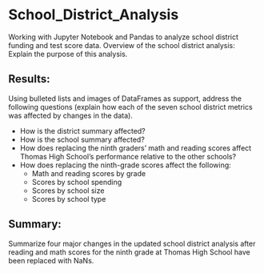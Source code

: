 # School_District_Analysis
Working with Jupyter Notebook and Pandas to analyze school district funding and test score data. 
Overview of the school district analysis: Explain the purpose of this analysis.

## Results: 
Using bulleted lists and images of DataFrames as support, address the following questions (explain how each of the seven school 
district metrics was affected by changes in the data). 

- How is the district summary affected?
- How is the school summary affected?
- How does replacing the ninth graders’ math and reading scores affect Thomas High School’s performance relative to the other schools?
- How does replacing the ninth-grade scores affect the following:
  - Math and reading scores by grade
  - Scores by school spending
  - Scores by school size
  - Scores by school type

## Summary: 
Summarize four major changes in the updated school district analysis after reading and math scores for the ninth grade at Thomas High School have been replaced with NaNs.
